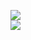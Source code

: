 [![](https://img.shields.io/badge/Made%20With-Github%20Spray-lightgrey.svg?style=for-the-badge&logo=github)](https://github.com/Annihil/github-spray#1090)  
[![](https://i.imgur.com/2DrTn0Z.gif)](https://github.com/Annihil/github-spray)
